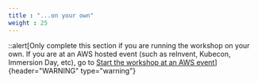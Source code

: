 ```yaml
---
title : "...on your own"
weight : 25
---
```



::alert[Only complete this section if you are running the workshop on your own. If you are at an AWS hosted event (such as reInvent, Kubecon, Immersion Day, etc), go to [Start the workshop at an AWS event](../1-awsevent/)]{header="WARNING"  type="warning"}


